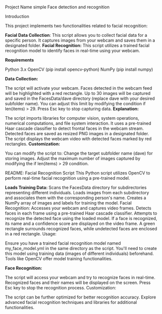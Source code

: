 Project Name simple Face detection and recognition 

Introduction

This project implements two functionalities related to facial recognition:

**Facial Data Collection**: This script allows you to collect facial data for a specific person. It captures images from your webcam and saves them in a designated folder.
**Facial Recognition:** This script utilizes a trained facial recognition model to identify faces in real-time using your webcam.

**Requirements**

Python 3.x
OpenCV (pip install opencv-python)
NumPy (pip install numpy)

**Data Collection:**

The script will activate your webcam.
Faces detected in the webcam feed will be highlighted with a red rectangle.
Up to 30 images will be captured and saved in the FacesData/dave directory (replace dave with your desired subfolder name). You can adjust this limit by modifying the condition if len(items) > 29.
Press Esc key to stop capturing data.
**Explanation:**

The script imports libraries for computer vision, system operations, numerical computations, and file system interaction.
It uses a pre-trained Haar cascade classifier to detect frontal faces in the webcam stream.
Detected faces are saved as resized PNG images in a designated folder.
The script displays the webcam video with detected faces marked by red rectangles.
**Customization:**

You can modify the script to:
Change the target subfolder name (dave) for storing images.
Adjust the maximum number of images captured by modifying the if len(items) > 29 condition.

README: Facial Recognition Script
This Python script utilizes OpenCV to perform real-time facial recognition using a pre-trained model.


**Loads Training Data:**
Scans the FacesData directory for subdirectories representing different individuals.
Loads images from each subdirectory and associates them with the corresponding person's name.
Creates a NumPy array of images and labels for training the model.
Facial Recognition:
Accesses your webcam and captures video frames.
Detects faces in each frame using a pre-trained Haar cascade classifier.
Attempts to recognize the detected face using the loaded model.
If a face is recognized, its name and a confidence score are displayed on the video frame.
A green rectangle surrounds recognized faces, while undetected faces are enclosed in a red rectangle.
Usage:

Ensure you have a trained facial recognition model named my_face_model.yml in the same directory as the script. You'll need to create this model using training data (images of different individuals) beforehand. Tools like OpenCV offer model training functionalities.

**Face Recognition:**

The script will access your webcam and try to recognize faces in real-time.
Recognized faces and their names will be displayed on the screen.
Press Esc key to stop the recognition process.
Customization:

The script can be further optimized for better recognition accuracy.
Explore advanced facial recognition techniques and libraries for additional functionalities.



